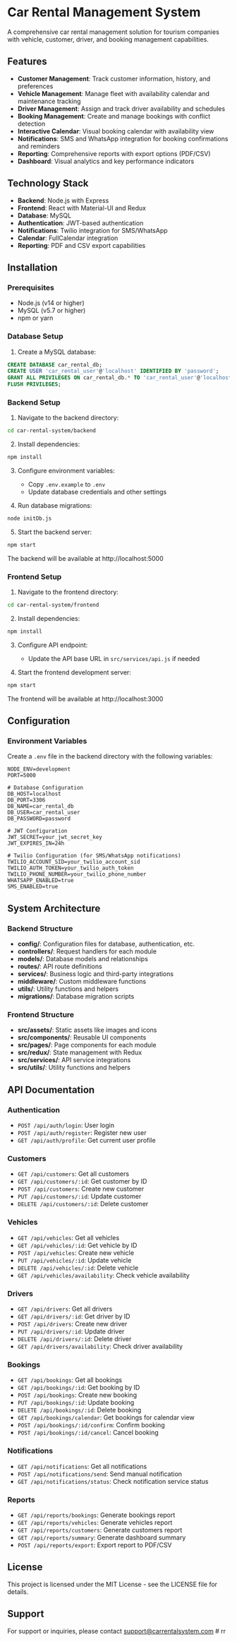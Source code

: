 # Car Rental Management System

A comprehensive car rental management solution for tourism companies with vehicle, customer, driver, and booking management capabilities.

## Features

- **Customer Management**: Track customer information, history, and preferences
- **Vehicle Management**: Manage fleet with availability calendar and maintenance tracking
- **Driver Management**: Assign and track driver availability and schedules
- **Booking Management**: Create and manage bookings with conflict detection
- **Interactive Calendar**: Visual booking calendar with availability view
- **Notifications**: SMS and WhatsApp integration for booking confirmations and reminders
- **Reporting**: Comprehensive reports with export options (PDF/CSV)
- **Dashboard**: Visual analytics and key performance indicators

## Technology Stack

- **Backend**: Node.js with Express
- **Frontend**: React with Material-UI and Redux
- **Database**: MySQL
- **Authentication**: JWT-based authentication
- **Notifications**: Twilio integration for SMS/WhatsApp
- **Calendar**: FullCalendar integration
- **Reporting**: PDF and CSV export capabilities

## Installation

### Prerequisites

- Node.js (v14 or higher)
- MySQL (v5.7 or higher)
- npm or yarn

### Database Setup

1. Create a MySQL database:

```sql
CREATE DATABASE car_rental_db;
CREATE USER 'car_rental_user'@'localhost' IDENTIFIED BY 'password';
GRANT ALL PRIVILEGES ON car_rental_db.* TO 'car_rental_user'@'localhost';
FLUSH PRIVILEGES;
```

### Backend Setup

1. Navigate to the backend directory:

```bash
cd car-rental-system/backend
```

2. Install dependencies:

```bash
npm install
```

3. Configure environment variables:
   - Copy `.env.example` to `.env`
   - Update database credentials and other settings

4. Run database migrations:

```bash
node initDb.js
```

5. Start the backend server:

```bash
npm start
```

The backend will be available at http://localhost:5000

### Frontend Setup

1. Navigate to the frontend directory:

```bash
cd car-rental-system/frontend
```

2. Install dependencies:

```bash
npm install
```

3. Configure API endpoint:
   - Update the API base URL in `src/services/api.js` if needed

4. Start the frontend development server:

```bash
npm start
```

The frontend will be available at http://localhost:3000

## Configuration

### Environment Variables

Create a `.env` file in the backend directory with the following variables:

```
NODE_ENV=development
PORT=5000

# Database Configuration
DB_HOST=localhost
DB_PORT=3306
DB_NAME=car_rental_db
DB_USER=car_rental_user
DB_PASSWORD=password

# JWT Configuration
JWT_SECRET=your_jwt_secret_key
JWT_EXPIRES_IN=24h

# Twilio Configuration (for SMS/WhatsApp notifications)
TWILIO_ACCOUNT_SID=your_twilio_account_sid
TWILIO_AUTH_TOKEN=your_twilio_auth_token
TWILIO_PHONE_NUMBER=your_twilio_phone_number
WHATSAPP_ENABLED=true
SMS_ENABLED=true
```

## System Architecture

### Backend Structure

- **config/**: Configuration files for database, authentication, etc.
- **controllers/**: Request handlers for each module
- **models/**: Database models and relationships
- **routes/**: API route definitions
- **services/**: Business logic and third-party integrations
- **middleware/**: Custom middleware functions
- **utils/**: Utility functions and helpers
- **migrations/**: Database migration scripts

### Frontend Structure

- **src/assets/**: Static assets like images and icons
- **src/components/**: Reusable UI components
- **src/pages/**: Page components for each module
- **src/redux/**: State management with Redux
- **src/services/**: API service integrations
- **src/utils/**: Utility functions and helpers

## API Documentation

### Authentication

- `POST /api/auth/login`: User login
- `POST /api/auth/register`: Register new user
- `GET /api/auth/profile`: Get current user profile

### Customers

- `GET /api/customers`: Get all customers
- `GET /api/customers/:id`: Get customer by ID
- `POST /api/customers`: Create new customer
- `PUT /api/customers/:id`: Update customer
- `DELETE /api/customers/:id`: Delete customer

### Vehicles

- `GET /api/vehicles`: Get all vehicles
- `GET /api/vehicles/:id`: Get vehicle by ID
- `POST /api/vehicles`: Create new vehicle
- `PUT /api/vehicles/:id`: Update vehicle
- `DELETE /api/vehicles/:id`: Delete vehicle
- `GET /api/vehicles/availability`: Check vehicle availability

### Drivers

- `GET /api/drivers`: Get all drivers
- `GET /api/drivers/:id`: Get driver by ID
- `POST /api/drivers`: Create new driver
- `PUT /api/drivers/:id`: Update driver
- `DELETE /api/drivers/:id`: Delete driver
- `GET /api/drivers/availability`: Check driver availability

### Bookings

- `GET /api/bookings`: Get all bookings
- `GET /api/bookings/:id`: Get booking by ID
- `POST /api/bookings`: Create new booking
- `PUT /api/bookings/:id`: Update booking
- `DELETE /api/bookings/:id`: Delete booking
- `GET /api/bookings/calendar`: Get bookings for calendar view
- `POST /api/bookings/:id/confirm`: Confirm booking
- `POST /api/bookings/:id/cancel`: Cancel booking

### Notifications

- `GET /api/notifications`: Get all notifications
- `POST /api/notifications/send`: Send manual notification
- `GET /api/notifications/status`: Check notification service status

### Reports

- `GET /api/reports/bookings`: Generate bookings report
- `GET /api/reports/vehicles`: Generate vehicles report
- `GET /api/reports/customers`: Generate customers report
- `GET /api/reports/summary`: Generate dashboard summary
- `POST /api/reports/export`: Export report to PDF/CSV

## License

This project is licensed under the MIT License - see the LICENSE file for details.

## Support

For support or inquiries, please contact support@carrentalsystem.com
#   r r  
 